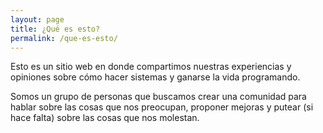 ```yaml
---
layout: page
title: ¿Qué es esto?
permalink: /que-es-esto/
---
```


Esto es un sitio web en donde compartimos nuestras experiencias y opiniones sobre cómo hacer sistemas y ganarse la vida programando.

Somos un grupo de personas que buscamos crear una comunidad para hablar sobre las cosas que nos preocupan, proponer mejoras y putear (si hace falta) sobre las cosas que nos molestan.

